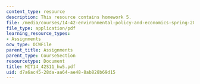 ```yaml
---
content_type: resource
description: This resource contains homework 5.
file: /media/courses/14-42-environmental-policy-and-economics-spring-2011/d7a6ac4528daaa64ae488ab828b69d15_MIT14_42S11_hw5.pdf
file_type: application/pdf
learning_resource_types:
- Assignments
ocw_type: OCWFile
parent_title: Assignments
parent_type: CourseSection
resourcetype: Document
title: MIT14_42S11_hw5.pdf
uid: d7a6ac45-28da-aa64-ae48-8ab828b69d15
---
```

